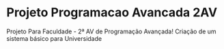 # Projeto Programacao Avancada 2AV
 Projeto Para Faculdade - 2ª AV de Programação Avançada! Criação de um sistema básico para Universidade
